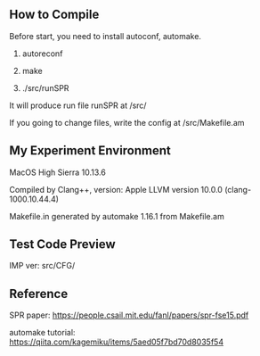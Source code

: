 ## How to Compile 

Before start, you need to install autoconf, automake.

1. autoreconf 

2. make

3. ./src/runSPR

It will produce run file runSPR at /src/

If you going to change files, write the config at /src/Makefile.am


## My Experiment Environment

MacOS High Sierra 10.13.6

Compiled by Clang++, version: Apple LLVM version 10.0.0 (clang-1000.10.44.4)

Makefile.in generated by automake 1.16.1 from Makefile.am


## Test Code Preview

IMP ver: src/CFG/ 

## Reference

SPR paper: https://people.csail.mit.edu/fanl/papers/spr-fse15.pdf

automake tutorial: https://qiita.com/kagemiku/items/5aed05f7bd70d8035f54

